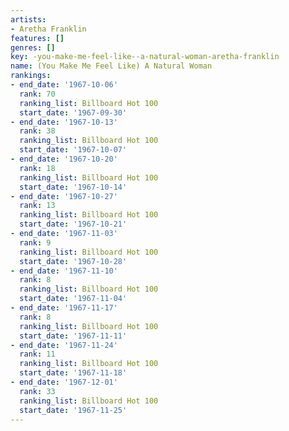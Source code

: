 ```yaml
---
artists:
- Aretha Franklin
features: []
genres: []
key: -you-make-me-feel-like--a-natural-woman-aretha-franklin
name: (You Make Me Feel Like) A Natural Woman
rankings:
- end_date: '1967-10-06'
  rank: 70
  ranking_list: Billboard Hot 100
  start_date: '1967-09-30'
- end_date: '1967-10-13'
  rank: 38
  ranking_list: Billboard Hot 100
  start_date: '1967-10-07'
- end_date: '1967-10-20'
  rank: 18
  ranking_list: Billboard Hot 100
  start_date: '1967-10-14'
- end_date: '1967-10-27'
  rank: 13
  ranking_list: Billboard Hot 100
  start_date: '1967-10-21'
- end_date: '1967-11-03'
  rank: 9
  ranking_list: Billboard Hot 100
  start_date: '1967-10-28'
- end_date: '1967-11-10'
  rank: 8
  ranking_list: Billboard Hot 100
  start_date: '1967-11-04'
- end_date: '1967-11-17'
  rank: 8
  ranking_list: Billboard Hot 100
  start_date: '1967-11-11'
- end_date: '1967-11-24'
  rank: 11
  ranking_list: Billboard Hot 100
  start_date: '1967-11-18'
- end_date: '1967-12-01'
  rank: 33
  ranking_list: Billboard Hot 100
  start_date: '1967-11-25'
---
```


